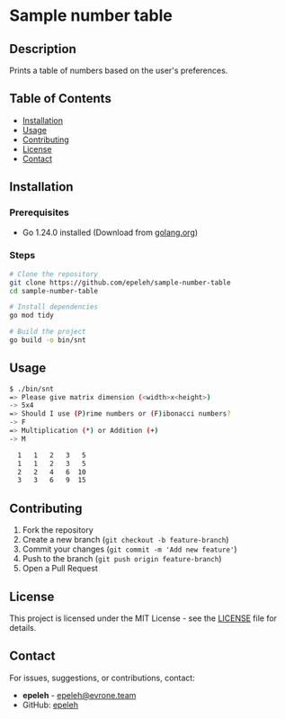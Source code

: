 # Sample number table

## Description
Prints a table of numbers based on the user's preferences.

## Table of Contents
- [Installation](#installation)
- [Usage](#usage)
- [Contributing](#contributing)
- [License](#license)
- [Contact](#contact)

## Installation

### Prerequisites
- Go 1.24.0 installed (Download from [golang.org](https://golang.org/dl/))

### Steps
```sh
# Clone the repository
git clone https://github.com/epeleh/sample-number-table
cd sample-number-table

# Install dependencies
go mod tidy

# Build the project
go build -o bin/snt
```

## Usage
```sh
$ ./bin/snt
=> Please give matrix dimension (<width>x<height>)
-> 5x4
=> Should I use (P)rime numbers or (F)ibonacci numbers?
-> F
=> Multiplication (*) or Addition (+)
-> M

  1   1   2   3   5
  1   1   2   3   5
  2   2   4   6  10
  3   3   6   9  15


```

## Contributing
1. Fork the repository
2. Create a new branch (`git checkout -b feature-branch`)
3. Commit your changes (`git commit -m 'Add new feature'`)
4. Push to the branch (`git push origin feature-branch`)
5. Open a Pull Request

## License
This project is licensed under the MIT License - see the [LICENSE](LICENSE) file for details.

## Contact
For issues, suggestions, or contributions, contact:
- **epeleh** - [epeleh@evrone.team](mailto:epeleh@evrone.team)
- GitHub: [epeleh](https://github.com/epeleh)
